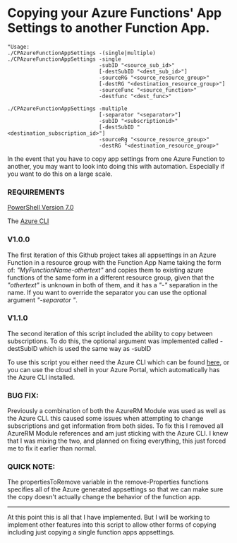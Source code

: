 # Copying your Azure Functions' App Settings to another Function App.

```
"Usage: 
./CPAzureFunctionAppSettings -(single|multiple)
./CPAzureFunctionAppSettings -single
                             -subID "<source_sub_id>"
                             [-destSubID "<dest_sub_id>"]
                             -sourceRG "<source_resource_group>"
                             [-destRG "<destination_resource_group>"]
                             -sourceFunc "<source_function>"
                             -destfunc "<dest_func>"

./CPAzureFunctionAppSettings -multiple
                             [-separator "<separator>"]
                             -subID "<subscriptionid>"
                             [-destSubID "<destination_subscription_id>"]
                             -sourceRg "<source_resource_group>"
                             -destRG "<destination_resource_group>"
```

In the event that you have to copy app settings from one Azure Function to another, you may want to look into doing this with automation. Especially if you want to do this on a large scale.

### REQUIREMENTS
[PowerShell Version 7.0](https://github.com/PowerShell/PowerShell/releases/tag/v7.0.0-preview.6) 

The [Azure CLI](https://docs.microsoft.com/en-us/cli/azure/install-azure-cli?view=azure-cli-latest)


### V1.0.0
The first iteration of this Github project takes all appsettings in an Azure Function in a resource group with the Function App Name taking the form of: *"MyFunctionName-othertext"* and copies them to existing azure functions of the same form in a different resource group, given that the *"othertext"* is unknown in both of them, and it has a *"-"* separation in the name. If you want to override the separator you can use the optional argument *"-separator <separator>"*.

### V1.1.0
The second iteration of this script included the ability to copy between subscriptions. To do this, the optional argument was implemented called -destSubID which is used the same way as -subID

To use this script you either need the Azure CLI which can be found [here](https://github.com/Azure/azure-cli/releases), or you can use the cloud shell in your Azure Portal, which automatically has the Azure CLI installed.

### BUG FIX:
Previously a combination of both the AzureRM Module was used as well as the Azure CLI. this caused some issues when attempting to change subscriptions and get information from both sides. To fix this I removed all AzureRM Module references and am just sticking with the Azure CLI. I knew that I was mixing the two, and planned on fixing everything, this just forced me to fix it earlier than normal.

### QUICK NOTE:
The propertiesToRemove variable in the remove-Properties functions specifies all of the Azure generated appsettings so that we can make sure the copy doesn't actually change the behavior of the function app.

--------------

At this point this is all that I have implemented. But I will be working to implement other features into this script to allow other forms of copying including just copying a single function apps appsettings.
